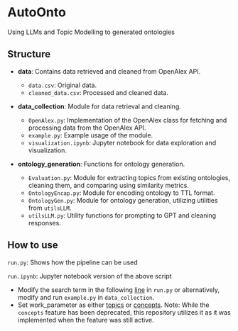 # AutoOnto

Using LLMs and Topic Modelling to generated ontologies

## Structure

- **data**: Contains data retrieved and cleaned from OpenAlex API.
  
  - `data.csv`: Original data.
  - `cleaned_data.csv`: Processed and cleaned data.

- **data_collection**: Module for data retrieval and cleaning.
  
  - `OpenAlex.py`: Implementation of the OpenAlex class for fetching and processing data from the OpenAlex API.
  - `example.py`: Example usage of the module.
  - `visualization.ipynb`: Jupyter notebook for data exploration and visualization.

- **ontology_generation**: Functions for ontology generation.
  
  - `Evaluation.py`: Module for extracting topics from existing ontologies, cleaning them, and comparing using similarity metrics.
  - `OntologyEncap.py`: Module for encoding ontology to TTL format.
  - `OntologyGen.py`: Module for ontology generation, utilizing utilities from `utilsLLM`.
  - `utilsLLM.py`: Utility functions for prompting to GPT and cleaning responses.

## How to use

`run.py`: Shows how the pipeline can be used

`run.ipynb`: Jupyter notebook version of the above script

- Modify the search term in the following [line](https://github.com/yeahalti/AutoOnto/blob/fb6a304627f99e96498b6bcf53e24ba9b016ee66/run.py#L67) in `run.py` or alternatively, modify and run `example.py` in `data_collection`. 
- Set work_parameter as either [topics](https://docs.openalex.org/api-entities/topics) or [concepts](https://docs.openalex.org/api-entities/concepts). Note: While the `concepts` feature has been deprecated, this repository utilizes it as it was implemented when the feature was still active.

